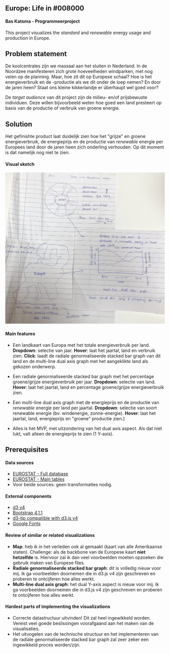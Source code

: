 ## Europe: Life in \#008000
#### Bas Katsma - Programmeerproject
This project visualizes the *standard* and *renewable* energy usage and production in Europe.

## Problem statement
De koolcentrales zijn we massaal aan het sluiten in Nederland. In de Noordzee manifesteren zich grote hoeveelheden windparken, met nog velen op de planning. Maar, hoe zit dit op Europese schaal? Hoe is het energieverbruik en de -productie als we dit onder de loep nemen? En door de jaren heen? Staat ons kleine kikkerlandje er überhaupt wel goed voor?

De *target audience* van dit project zijn de milieu- en/of prijsbewuste individuen. Deze willen bijvoorbeeld weten hoe goed een land presteert op basis van de productie of verbruik van groene energie.

## Solution
Het gefinishte product laat duidelijk zien hoe het "grijze" en groene energieverbruik, de energieprijs en de productie van *renewable* energie per Europees land door de jaren heen zich onderling verhouden. Op dit moment is dat namelijk nog niet te zien.

#### Visual sketch
![Sketch](https://github.com/baskatsma/Programmeerproject/blob/master/doc/sketches_v2.JPG)

#### Main features
- Een landkaart van Europa met het totale energieverbruik per land.
**Dropdown**: selectie van jaar.
**Hover**: laat het jaartal, land en verbruik zien.
**Click**: laadt de radiale genormaliseerde stacked bar graph van dit land en de multi-line dual axis graph met het aangeklikte land als gekozen onderwerp.

- Een radiale genormaliseerde stacked bar graph met het percentage groene/grijze energieverbruik per jaar.
**Dropdown**: selectie van land.
**Hover**: laat het jaartal, land en percentage groene/grijze energieverbruik zien.

- Een multi-line dual axis graph met de energieprijs en de productie van *renewable* energie per land per jaartal.
**Dropdown**: selectie van soort renewable energie (bv. windenergie, zonne-energie).
**Hover**: laat het jaartal, land, energieprijs en "groene" productie zien.]

- Alles is het MVP, met uitzondering van het dual axis aspect. Als dat niet lukt, valt alleen de energieprijs te zien (1 Y-axis).

## Prerequisites
#### Data sources
- [EUROSTAT - Full database](http://ec.europa.eu/eurostat/web/energy/data/database)
- [EUROSTAT - Main tables](http://ec.europa.eu/eurostat/web/energy/data/main-tables)
- Voor beide sources: geen transformaties nodig.

#### External components
- [d3 v4](https://d3js.org)
- [Bootstrap 4.1.1](http://getbootstrap.com)
- [d3-tip compatible with d3.js v4](https://github.com/VACLab/d3-tip)
- [Google Fonts](https://fonts.google.com)

#### Review of similar or related visualizations
- **Map**: heb ik in het verleden ook al gemaakt (kaart van alle Amerikaanse staten). Challenge: als de backbone van de Europese kaart **niet hetzelfde** is. Hiervoor zal ik dan veel voorbeelden moeten opzoeken die gebruik maken van Europese files.
- **Radiale genormaliseerde stacked bar graph**: dit is volledig nieuw voor mij. Ik ga voorbeelden doornemen die in d3.js v4 zijn geschreven en proberen te ontcijferen hoe alles werkt.
- **Multi-line dual axis graph**: het dual Y-axis aspect is nieuw voor mij. Ik ga voorbeelden doornemen die in d3.js v4 zijn geschreven en proberen te ontcijferen hoe alles werkt.

#### Hardest parts of implementing the visualizations
- Correcte datastructuur uitvinden! Dit zal heel ingewikkeld worden. Vereist veel goede beslissingen voorafgaand aan het maken van de visualisaties.
- Het uitvogelen van de technische structuur en het implementeren van de radiale genormaliseerde stacked bar graph zal zeer zeker een ingewikkeld proces worden/zijn.
